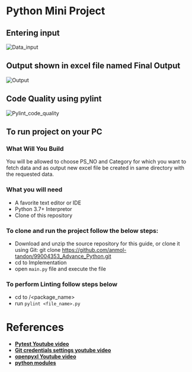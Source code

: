 # Python Mini Project


## Entering input

![Data_input](https://user-images.githubusercontent.com/75445117/120941701-b21d5300-c741-11eb-8e23-1c5206aaa244.png)


## Output shown in excel file named Final Output

![Output](https://user-images.githubusercontent.com/75445117/120941704-bba6bb00-c741-11eb-9328-01902072d816.png)


## Code Quality using pylint

![Pylint_code_quality](https://user-images.githubusercontent.com/75445117/120941712-c6615000-c741-11eb-94e0-8c6059f9c1fc.png)


## To run project on your PC 

### What Will You Build
You will be allowed to choose PS_NO and Category for which you want to fetch data and as output new excel file be created in same directory with the requested data.

### What you will need

* A favorite text editor or IDE
* Python 3.7+ Interpretor
* Clone of this repository

### To clone and run the project follow the below steps: 
* Download and unzip the source repository for this guide, or clone it using Git: git clone https://github.com/anmol-tandon/99004353_Advance_Python.git
* cd to Implementation 
* open `main.py` file and execute the file

### To perform Linting follow steps below
  * cd to /<package_name>
  * run `pylint <file_name>.py`
  
# References

* **[Pytest Youtube video](https://www.youtube.com/watch?v=bbp_849-RZ4&t=560s)**
* **[Git credentials settings youtube video](https://www.youtube.com/watch?v=lLgWWtOk7gk&t=50s)** 
* **[openpyxl Youtube video](https://www.youtube.com/watch?v=nsKNPHJ9iPc)**
* **[python modules](https://www.w3schools.com/python/python_modules.asp)**
